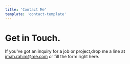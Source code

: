 ```yaml
---
title: 'Contact Me'
template: 'contact-template'
---
```


# Get in Touch.

If you've got an inquiry for a job or project,drop me a line at imah.rahim@me.com or fill the form right here.
